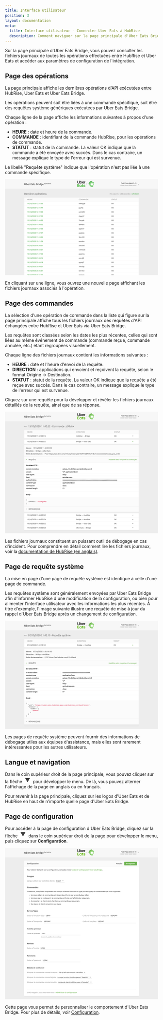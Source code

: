 ```yaml
---
title: Interface utilisateur
position: 3
layout: documentation
meta:
  title: Interface utilisateur - Connecter Uber Eats à HubRise
  description: Comment naviguer sur la page principale d'Uber Eats Bridge pour accéder aux informations sur les commandes et personnaliser son comportement.
---
```


Sur la page principale d'Uber Eats Bridge, vous pouvez consulter les fichiers journaux de toutes les opérations effectuées entre HubRise et Uber Eats et accéder aux paramètres de configuration de l'intégration.

## Page des opérations

La page principale affiche les dernières opérations d'API exécutées entre HubRise, Uber Eats et Uber Eats Bridge.

Les opérations peuvent soit être liées à une commande spécifique, soit être des requêtes système génériques exécutées par Uber Eats Bridge.

Chaque ligne de la page affiche les informations suivantes à propos d'une opération :

- **HEURE** : date et heure de la commande.
- **COMMANDE** : identifiant de la commande HubRise, pour les opérations de commande.
- **STATUT** : statut de la commande. La valeur OK indique que la commande a été envoyée avec succès. Dans le cas contraire, un message explique le type de l'erreur qui est survenue.

Le libellé "Requête système" indique que l'opération n'est pas liée à une commande spécifique.

![Page des opérations d'Uber Eats Bridge développée par HubRise](../images/003-fr-main-page.png)

En cliquant sur une ligne, vous ouvrez une nouvelle page affichant les fichiers journaux associés à l'opération.

## Page des commandes

La sélection d'une opération de commande dans la liste qui figure sur la page principale affiche tous les fichiers journaux des requêtes d'API échangées entre HubRise et Uber Eats via Uber Eats Bridge.

Les requêtes sont classées selon les dates les plus récentes, celles qui sont liées au même événement de commande (commande reçue, commande annulée, etc.) étant regroupées visuellement.

Chaque ligne des fichiers journaux contient les informations suivantes :

- **HEURE** : date et l'heure d'envoi de la requête.
- **DIRECTION** : applications qui envoient et reçoivent la requête, selon le format Origine → Destination.
- **STATUT** : statut de la requête. La valeur OK indique que la requête a été reçue avec succès. Dans le cas contraire, un message explique le type de l'erreur qui est survenue.

Cliquez sur une requête pour la développer et révéler les fichiers journaux détaillés de la requête, ainsi que de sa réponse.

![Page des journaux de commande sur Uber Eats Bridge](../images/004-fr-order-logs.png)

Les fichiers journaux constituent un puissant outil de débogage en cas d'incident. Pour comprendre en détail comment lire les fichiers journaux, voir la [documentation de HubRise (en anglais)](/docs/hubrise-logs/).

## Page de requête système

La mise en page d'une page de requête système est identique à celle d'une page de commande.

Les requêtes système sont généralement envoyées par Uber Eats Bridge afin d'informer HubRise d'une modification de la configuration, ou bien pour alimenter l'interface utilisateur avec les informations les plus récentes. À titre d'exemple, l'image suivante illustre une requête de mise à jour du rappel d'Uber Eats Bridge après un changement de configuration.

![Page de requête système sur Uber Eats Bridge](../images/005-fr-system-request.png)

Les pages de requête système peuvent fournir des informations de débogage utiles aux équipes d'assistance, mais elles sont rarement intéressantes pour les autres utilisateurs.

## Langue et navigation

Dans le coin supérieur droit de la page principale, vous pouvez cliquer sur la flèche <InlineImage width="20" height="20">![icône fléchée](../images/arrow-icon.jpg)</InlineImage> pour développer le menu. De là, vous pouvez alterner l'affichage de la page en anglais ou en français.

Pour revenir à la page principale, cliquez sur les logos d'Uber Eats et de HubRise en haut de n'importe quelle page d'Uber Eats Bridge.

## Page de configuration

Pour accéder à la page de configuration d'Uber Eats Bridge, cliquez sur la flèche <InlineImage width="20" height="20">![icône fléchée](../images/arrow-icon.jpg)</InlineImage> dans le coin supérieur droit de la page pour développer le menu, puis cliquez sur **Configuration**.

![Page de configuration sur Uber Eats Bridge](../images/002-fr-configuration-page.png)

Cette page vous permet de personnaliser le comportement d'Uber Eats Bridge. Pour plus de détails, voir [Configuration](/apps/uber-eats/configuration).